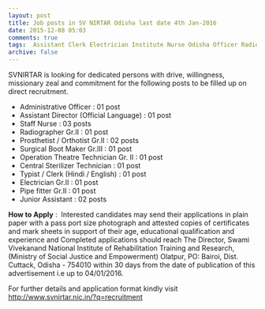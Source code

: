 ```yaml
---
layout: post
title: Job posts in SV NIRTAR Odisha last date 4th Jan-2016   
date: 2015-12-08 05:03
comments: true
tags:  Assistant Clerk Electrician Institute Nurse Odisha Officer Radiographer Technician 
archive: false
---
```

SVNIRTAR is looking for dedicated persons with drive, willingness, missionary zeal and commitment for the following posts to be filled up on direct recruitment.

- Administrative Officer : 01 post
- Assistant Director (Official Language) : 01 post
- Staff Nurse : 03 posts
- Radiographer Gr.II : 01 post
- Prosthetist / Orthotist Gr.II : 02 posts
- Surgical Boot Maker Gr.III : 01 post
- Operation Theatre Technician Gr. II : 01 post
- Central Sterilizer Technician : 01 post
- Typist / Clerk (Hindi / English) : 01 post
- Electrician Gr.II : 01 post
- Pipe fitter Gr.II : 01 post
- Junior Assistant : 02 posts


**How to Apply** :  Interested candidates may send their applications in plain paper with a pass port size photograph and attested copies of certificates and mark sheets in support of their age, educational qualification and experience and Completed applications should reach The Director, Swami Vivekanand National Institute of Rehabilitation Training and Research, (Ministry of Social Justice and Empowerment) Olatpur, PO: Bairoi, Dist. Cuttack, Odisha - 754010 within 30 days from the date of publication of this advertisement i.e up to 04/01/2016.


For further details and application format kindly visit <http://www.svnirtar.nic.in/?q=recruitment> 



